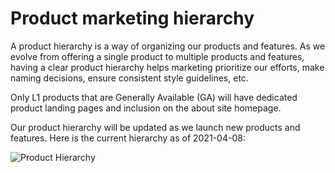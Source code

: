 # Product marketing hierarchy 

A product hierarchy is a way of organizing our products and features. As we evolve from offering a single product to multiple products and features, having a clear product hierarchy helps marketing prioritize our efforts, make naming decisions, ensure consistent style guidelines, etc. 

Only L1 products that are Generally Available (GA) will have dedicated product landing pages and inclusion on the about site homepage. 

Our product hierarchy will be updated as we launch new products and features. Here is the current hierarchy as of 2021-04-08:

![Product Hierarchy](https://user-images.githubusercontent.com/20098595/114071417-b2df5900-9866-11eb-897c-7b0438e62c46.jpg)
